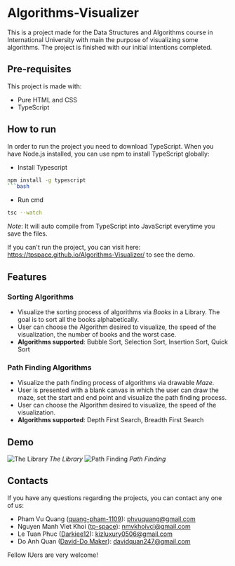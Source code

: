 # Algorithms-Visualizer
This is a project made for the Data Structures and Algorithms course in International University with main the purpose of visualizing some algorithms. The project is finished with our initial intentions completed.

## Pre-requisites
This project is made with:
+ Pure HTML and CSS
+ TypeScript

## How to run
In order to run the project you need to
download TypeScript. When you have Node.js installed, you can use npm to install TypeScript globally:
+ Install Typescript
```bash
npm install -g typescript 
```bash
```
+ Run cmd
```bash 
tsc --watch
``` 
*Note*: It will auto compile from TypeScript into JavaScript everytime you save the files.

If you can't run the project, you can visit here: <https://tpspace.github.io/Algorithms-Visualizer/> to see the demo.

## Features
### Sorting Algorithms
+ Visualize the sorting process of algorithms via *Books* in a Library. The goal is to sort all the books alphabetically.
+ User can choose the Algorithm desired to visualize, the speed of the visualization, the number of books and the worst case.
+ **Algorithms supported**: Bubble Sort, Selection Sort, Insertion Sort, Quick Sort
### Path Finding Algorithms
+ Visualize the path finding process of algorithms via drawable *Maze*.
+ User is presented with a blank canvas in which the user can draw the maze, set the start and end point and visualize the path finding process.
+ User can choose the Algorithm desired to visualize, the speed of the visualization.
+ **Algorithms supported**: Depth First Search, Breadth First Search

## Demo
![The Library](https://imgur.com/C3tMUqv.png)
*The Library*
![Path Finding](https://imgur.com/m0nlZtu.png)
*Path Finding*

## Contacts
If you have any questions regarding the projects, you can contact any one of us:
+ Pham Vu Quang ([quang-pham-1109](https://github.com/quang-pham-1109)): phvuquang@gmail.com
+ Nguyen Manh Viet Khoi ([tp-space](https://github.com/tpSpace)): nmvkhoivcl@gmail.com
+ Le Tuan Phuc ([Darkiee12](https://github.com/Darkiee12)): kizluxury0506@gmail.com
+ Do Anh Quan ([David-Do Maker](https://github.com/DavidDo-maker)): davidquan247@gmail.com

Fellow IUers are very welcome!
